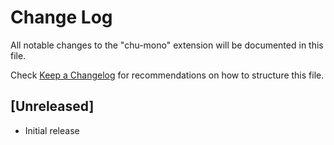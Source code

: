 # Change Log

All notable changes to the "chu-mono" extension will be documented in this file.

Check [Keep a Changelog](http://keepachangelog.com/) for recommendations on how to structure this file.

## [Unreleased]

- Initial release
